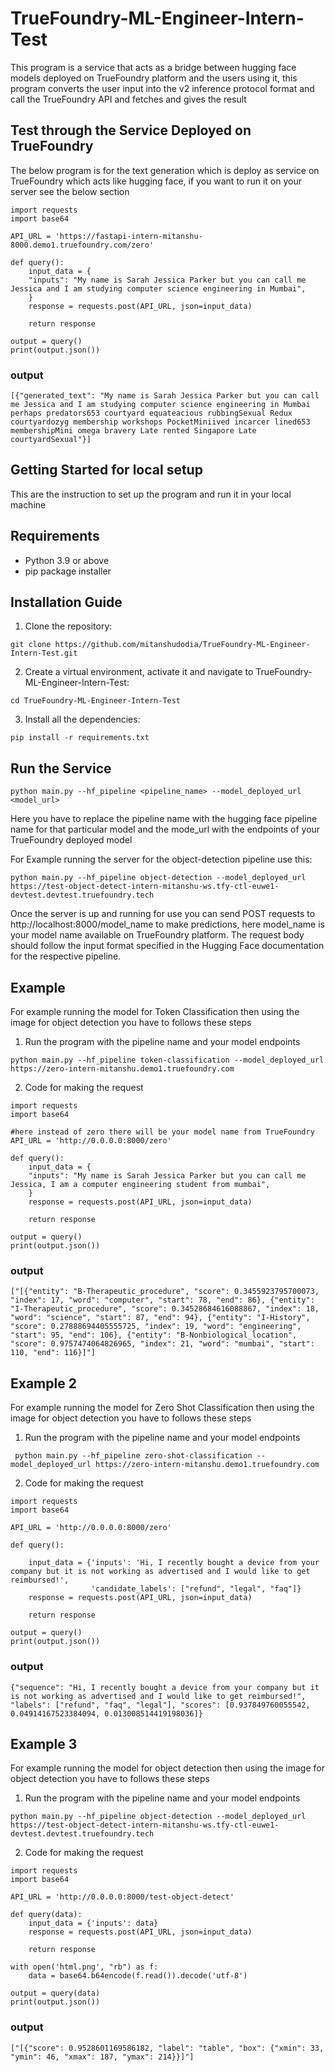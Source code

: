 # TrueFoundry-ML-Engineer-Intern-Test
This program is a service that acts as a  bridge between hugging face models deployed on TrueFoundry platform and the users using it, this program converts the user input into the v2 inference protocol format and call the TrueFoundry API and fetches and gives the result
## Test through the Service Deployed on TrueFoundry
The below program is for the text generation which is deploy as service on TrueFoundry which acts like hugging face, if you want to run it on your server see the below section
```
import requests
import base64

API_URL = 'https://fastapi-intern-mitanshu-8000.demo1.truefoundry.com/zero'

def query():
    input_data = {
	"inputs": "My name is Sarah Jessica Parker but you can call me Jessica and I am studying computer science engineering in Mumbai",
    }
    response = requests.post(API_URL, json=input_data)
    
    return response

output = query()
print(output.json())
```
### output
```
[{"generated_text": "My name is Sarah Jessica Parker but you can call me Jessica and I am studying computer science engineering in Mumbai perhaps predators653 courtyard equateacious rubbingSexual Redux courtyardozyg membership workshops PocketMiniived incarcer lined653 membershipMini omega bravery Late rented Singapore Late courtyardSexual"}]
```
## Getting Started for local setup
This are the instruction to set up the program and run it in your local machine
## Requirements
* Python 3.9 or above
* pip package installer
## Installation Guide
1. Clone the repository:

```
git clone https://github.com/mitanshudodia/TrueFoundry-ML-Engineer-Intern-Test.git
```
2. Create a virtual environment, activate it and navigate to TrueFoundry-ML-Engineer-Intern-Test:

```
cd TrueFoundry-ML-Engineer-Intern-Test
```
3. Install all the dependencies:

```
pip install -r requirements.txt
```
## Run the Service
```
python main.py --hf_pipeline <pipeline_name> --model_deployed_url <model_url>
```

Here you have to replace the pipeline name with the hugging face pipeline name for that particular model and the mode_url with the endpoints of your TrueFoundry deployed model
    
For Example running the server for the object-detection pipeline use this:

```
python main.py --hf_pipeline object-detection --model_deployed_url https://test-object-detect-intern-mitanshu-ws.tfy-ctl-euwe1-devtest.devtest.truefoundry.tech
```

Once the server is up and running for use you can send POST requests to http://localhost:8000/model_name to make predictions, here model_name is your model name available on TrueFoundry platform. The request body should follow the input format specified in the Hugging Face documentation for the respective pipeline.

## Example
For example running the model for Token Classification then using the image for object detection you have to follows these steps
1. Run the program with the pipeline name and your model endpoints

```
python main.py --hf_pipeline token-classification --model_deployed_url https://zero-intern-mitanshu.demo1.truefoundry.com
```
2. Code for making the request

```
import requests
import base64

#here instead of zero there will be your model name from TrueFoundry
API_URL = 'http://0.0.0.0:8000/zero'

def query():
    input_data = {
	"inputs": "My name is Sarah Jessica Parker but you can call me Jessica, I am a computer engineering student from mumbai",
    }
    response = requests.post(API_URL, json=input_data)
    
    return response

output = query()
print(output.json())
```
### output
```
["[{"entity": "B-Therapeutic_procedure", "score": 0.3455923795700073, "index": 17, "word": "computer", "start": 78, "end": 86}, {"entity": "I-Therapeutic_procedure", "score": 0.34528684616088867, "index": 18, "word": "science", "start": 87, "end": 94}, {"entity": "I-History", "score": 0.27888694405555725, "index": 19, "word": "engineering", "start": 95, "end": 106}, {"entity": "B-Nonbiological_location", "score": 0.9757474064826965, "index": 21, "word": "mumbai", "start": 110, "end": 116}]"]
```

## Example 2
For example running the model for Zero Shot Classification then using the image for object detection you have to follows these steps
1. Run the program with the pipeline name and your model endpoints

```
 python main.py --hf_pipeline zero-shot-classification --model_deployed_url https://zero-intern-mitanshu.demo1.truefoundry.com
 ```
2. Code for making the request

```
import requests
import base64

API_URL = 'http://0.0.0.0:8000/zero'

def query():
 
    input_data = {'inputs': 'Hi, I recently bought a device from your company but it is not working as advertised and I would like to get reimbursed!',
                  'candidate_labels': ["refund", "legal", "faq"]}
    response = requests.post(API_URL, json=input_data)
    
    return response
    
output = query()
print(output.json())

```
### output
```
{"sequence": "Hi, I recently bought a device from your company but it is not working as advertised and I would like to get reimbursed!", "labels": ["refund", "faq", "legal"], "scores": [0.937849760055542, 0.04914167523384094, 0.013008514419198036]}
```

## Example 3
For example running the model for object detection then using the image for object detection you have to follows these steps
1. Run the program with the pipeline name and your model endpoints

```
python main.py --hf_pipeline object-detection --model_deployed_url https://test-object-detect-intern-mitanshu-ws.tfy-ctl-euwe1-devtest.devtest.truefoundry.tech
```
2. Code for making the request

```
import requests
import base64

API_URL = 'http://0.0.0.0:8000/test-object-detect'

def query(data):
    input_data = {'inputs': data}
    response = requests.post(API_URL, json=input_data)
    
    return response

with open('html.png', "rb") as f:
    data = base64.b64encode(f.read()).decode('utf-8')
    
output = query(data)
print(output.json())
```
### output
```
["[{"score": 0.9528601169586182, "label": "table", "box": {"xmin": 33, "ymin": 46, "xmax": 187, "ymax": 214}}]"]
```
